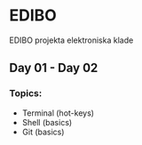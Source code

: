 # EDIBO
EDIBO projekta elektroniska klade
## Day 01 - Day 02
### Topics:  
- Terminal (hot-keys)
- Shell (basics)
- Git (basics)
